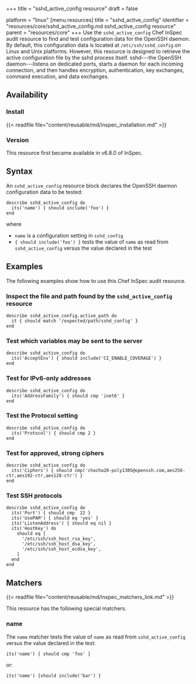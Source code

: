+++
title = "sshd_active_config resource"
draft = false

platform = "linux"
[menu.resources]
    title = "sshd_active_config"
    identifier = "resources/core/sshd_active_config.md sshd_active_config resource"
    parent = "resources/core"
+++
Use the `sshd_active_config` Chef InSpec audit resource to find and test configuration data for the OpenSSH daemon. By default, this configuration data is located at `/etc/ssh/sshd_config` on Linux and Unix platforms. However, this resource is designed to retrieve the active configuration file by the sshd process itself. sshd---the OpenSSH daemon---listens on dedicated ports, starts a daemon for each incoming connection, and then handles encryption, authentication, key exchanges, command execution, and data exchanges.
## Availability

### Install

{{< readfile file="content/reusable/md/inspec_installation.md" >}}

### Version

This resource first became available in v6.8.0 of InSpec.

## Syntax

An `sshd_active_config` resource block declares the OpenSSH daemon configuration data to be tested:

    describe sshd_active_config do
      its('name') { should include('foo') }
    end

where

- `name` is a configuration setting in `sshd_config`
- `{ should include('foo') }` tests the value of `name` as read from `sshd_active_config` versus the value declared in the test

## Examples

The following examples show how to use this Chef InSpec audit resource.

### Inspect the file and path found by the `sshd_active_config` resource

    describe sshd_active_config.active_path do
      it { should match '/expected/path/sshd_config' }
    end

### Test which variables may be sent to the server

    describe sshd_active_config do
      its('AcceptEnv') { should include('CI_ENABLE_COVERAGE') }
    end

### Test for IPv6-only addresses

    describe sshd_active_config do
      its('AddressFamily') { should cmp 'inet6' }
    end

### Test the Protocol setting

    describe sshd_active_config do
      its('Protocol') { should cmp 2 }
    end

### Test for approved, strong ciphers

    describe sshd_active_config do
      its('Ciphers') { should cmp('chacha20-poly1305@openssh.com,aes256-ctr,aes192-ctr,aes128-ctr') }
    end

### Test SSH protocols

    describe sshd_active_config do
      its('Port') { should cmp  22 }
      its('UsePAM') { should eq 'yes' }
      its('ListenAddress') { should eq nil }
      its('HostKey') do
        should eq [
          '/etc/ssh/ssh_host_rsa_key',
          '/etc/ssh/ssh_host_dsa_key',
          '/etc/ssh/ssh_host_ecdsa_key',
        ]
      end
    end

## Matchers

{{< readfile file="content/reusable/md/inspec_matchers_link.md" >}}

This resource has the following special matchers.

### name

The `name` matcher tests the value of `name` as read from `sshd_active_config` versus the value declared in the test:

    its('name') { should cmp 'foo' }

or:

    its('name') {should include('bar') }
